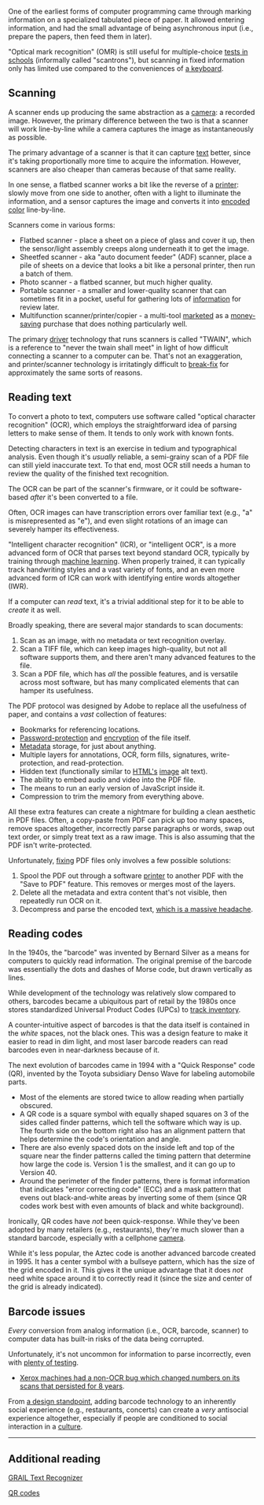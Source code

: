
One of the earliest forms of computer programming came through marking information on a specialized tabulated piece of paper. It allowed entering information, and had the small advantage of being asynchronous input (i.e., prepare the papers, then feed them in later).

"Optical mark recognition" (OMR) is still useful for multiple-choice [tests in schools](https://gainedin.site/pedagogy/) (informally called "scantrons"), but scanning in fixed information only has limited use compared to the conveniences of [a keyboard](/keyboard/).

## Scanning

A scanner ends up producing the same abstraction as a [camera](/camera/): a recorded image. However, the primary difference between the two is that a scanner will work line-by-line while a camera captures the image as instantaneously as possible.

The primary advantage of a scanner is that it can capture [text](/keyboard/) better, since it's taking proportionally more time to acquire the information. However, scanners are also cheaper than cameras because of that same reality.

In one sense, a flatbed scanner works a bit like the reverse of a [printer](/printer/): slowly move from one side to another, often with a light to illuminate the information, and a sensor captures the image and converts it into [encoded color](/graphics/) line-by-line.

Scanners come in various forms:

- Flatbed scanner - place a sheet on a piece of glass and cover it up, then the sensor/light assembly creeps along underneath it to get the image.
- Sheetfed scanner - aka "auto document feeder" (ADF) scanner, place a pile of sheets on a device that looks a bit like a personal printer, then run a batch of them.
- Photo scanner - a flatbed scanner, but much higher quality.
- Portable scanner - a smaller and lower-quality scanner that can sometimes fit in a pocket, useful for gathering lots of [information](/database/) for review later.
- Multifunction scanner/printer/copier - a multi-tool [marketed](https://notageni.us/marketing/) as a [money-saving](https://adequate.life/money-4/) purchase that does nothing particularly well.

The primary [driver](/os/) technology that runs scanners is called "TWAIN", which is a reference to "never the twain shall meet" in light of how difficult connecting a scanner to a computer can be. That's not an exaggeration, and printer/scanner technology is irritatingly difficult to [break-fix](/fix/) for approximately the same sorts of reasons.

## Reading text

To convert a photo to text, computers use software called "optical character recognition" (OCR), which employs the straightforward idea of parsing letters to make sense of them. It tends to only work with known fonts.

Detecting characters in text is an exercise in tedium and typographical analysis. Even though it's *usually* reliable, a semi-grainy scan of a PDF file can still yield inaccurate text. To that end, most OCR still needs a human to review the quality of the finished text recognition.

The OCR can be part of the scanner's firmware, or it could be software-based *after* it's been converted to a file.

Often, OCR images can have transcription errors over familiar text (e.g., "a" is misrepresented as "e"), and even slight rotations of an image can severely hamper its effectiveness.

"Intelligent character recognition" (ICR), or "intelligent OCR", is a more advanced form of OCR that parses text beyond standard OCR, typically by training through [machine learning](/ml/). When properly trained, it can typically track handwriting styles and a vast variety of fonts, and an even more advanced form of ICR can work with identifying entire words altogether (IWR).

If a computer can *read* text, it's a trivial additional step for it to be able to *create* it as well.

Broadly speaking, there are several major standards to scan documents:

1. Scan as an image, with no metadata or text recognition overlay.
2. Scan a TIFF file, which can keep images high-quality, but not all software supports them, and there aren't many advanced features to the file.
3. Scan a PDF file, which has *all* the possible features, and is versatile across most software, but has many complicated elements that can hamper its usefulness.

The PDF protocol was designed by Adobe to replace all the usefulness of paper, and contains a *vast* collection of features:

- Bookmarks for referencing locations.
- [Password-protection](/authentication/) and [encryption](/encryption/) of the file itself.
- [Metadata](/files/) storage, for just about anything.
- Multiple layers for annotations, OCR, form fills, signatures, write-protection, and read-protection.
- Hidden text (functionally similar to [HTML's](/web-dev/) [image](/graphics/) alt text).
- The ability to embed audio and video into the PDF file.
- The means to run an early version of JavaScript inside it.
- Compression to trim the memory from everything above.

All these extra features can create a nightmare for building a clean aesthetic in PDF files. Often, a copy-paste from PDF can pick up too many spaces, remove spaces altogether, incorrectly parse paragraphs or words, swap out text order, or simply treat text as a raw image. This is also assuming that the PDF isn't write-protected.

Unfortunately, [fixing](/fix/) PDF files only involves a few possible solutions:

1. Spool the PDF out through a software [printer](/printer/) to another PDF with the "Save to PDF" feature. This removes or merges most of the layers.
2. Delete all the metadata and extra content that's not visible, then repeatedly run OCR on it.
3. Decompress and parse the encoded text, [which is a massive headache](https://gist.github.com/senderle/8ad6aae251c4ddf9424f8a05dd0e8c18).

## Reading codes

In the 1940s, the "barcode" was invented by Bernard Silver as a means for computers to quickly read information. The original premise of the barcode was essentially the dots and dashes of Morse code, but drawn vertically as lines.

While development of the technology was relatively slow compared to others, barcodes became a ubiquitous part of retail by the 1980s once stores standardized Universal Product Codes (UPCs) to [track inventory](https://notageni.us/accounting/).

A counter-intuitive aspect of barcodes is that the data itself is contained in the *white* spaces, not the black ones. This was a design feature to make it easier to read in dim light, and most laser barcode readers can read barcodes even in near-darkness because of it.

The next evolution of barcodes came in 1994 with a "Quick Response" code (QR), invented by the Toyota subsidiary Denso Wave for labeling automobile parts.

- Most of the elements are stored twice to allow reading when partially obscured.
- A QR code is a square symbol with equally shaped squares on 3 of the sides called finder patterns, which tell the software which way is up. The fourth side on the bottom right also has an alignment pattern that helps determine the code's orientation and angle.
- There are also evenly spaced dots on the inside left and top of the square near the finder patterns called the timing pattern that determine how large the code is. Version 1 is the smallest, and it can go up to Version 40.
- Around the perimeter of the finder patterns, there is format information that indicates "error correcting code" (ECC) and a mask pattern that evens out black-and-white areas by inverting some of them (since QR codes work best with even amounts of black and white background).

Ironically, QR codes have *not* been quick-response. While they've been adopted by many retailers (e.g., restaurants), they're much slower than a standard barcode, especially with a cellphone [camera](/camera/).

While it's less popular, the Aztec code is another advanced barcode created in 1995. It has a center symbol with a bullseye pattern, which has the size of the grid encoded in it. This gives it the unique advantage that it does *not* need white space around it to correctly read it (since the size and center of the grid is already indicated).

## Barcode issues

*Every* conversion from analog information (i.e., OCR, barcode, scanner) to computer data has built-in risks of the data being corrupted.

Unfortunately, it's not uncommon for information to parse incorrectly, even with [plenty of testing](/software-redesign/).

- [Xerox machines had a non-OCR bug which changed numbers on its scans that persisted for 8 years](https://www.dkriesel.com/en/blog/2013/0802_xerox-workcentres_are_switching_written_numbers_when_scanning).

From [a design standpoint](/ux-ui/), adding barcode technology to an inherently social experience (e.g., restaurants, concerts) can create a *very* antisocial experience altogether, especially if people are conditioned to social interaction in a [culture](https://gainedin.site/culture/).

* * * * *

## Additional reading

[GRAIL Text Recognizer](https://jackschaedler.github.io/handwriting-recognition/)

[QR codes](https://typefully.com/DanHollick/qr-codes-T7tLlNi)
